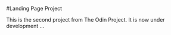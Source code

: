 #Landing Page Project

This is the second project from The Odin Project. 
It is now under development ...

